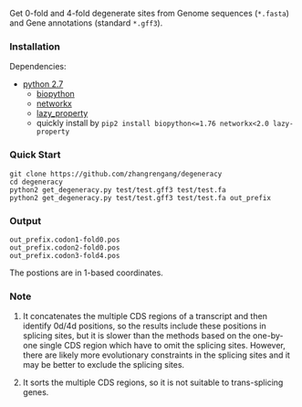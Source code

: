 Get 0-fold and 4-fold degenerate sites from Genome sequences (`*.fasta`) and Gene annotations (standard `*.gff3`).
### Installation ###
Dependencies:
+ [python 2.7](https://www.python.org/)
    + [biopython](https://biopython.org/)
    + [networkx](http://networkx.github.io/)
    + [lazy_property](https://github.com/jackmaney/lazy-property)
	+ quickly install by `pip2 install biopython<=1.76 networkx<2.0 lazy-property`

### Quick Start ###
```
git clone https://github.com/zhangrengang/degeneracy
cd degeneracy
python2 get_degeneracy.py test/test.gff3 test/test.fa
python2 get_degeneracy.py test/test.gff3 test/test.fa out_prefix
```

### Output ###
```
out_prefix.codon1-fold0.pos
out_prefix.codon2-fold0.pos
out_prefix.codon3-fold4.pos
```
The postions are in 1-based coordinates.

### Note ###
1. It concatenates the multiple CDS regions of a transcript and then identify 0d/4d positions, 
so the results include these positions in splicing sites, 
but it is slower than the methods based on the one-by-one single CDS region which have to omit the splicing sites. 
However, there are likely more evolutionary constraints in the splicing sites 
and it may be better to exclude the splicing sites.

2. It sorts the multiple CDS regions, so it is not suitable to trans-splicing genes.
